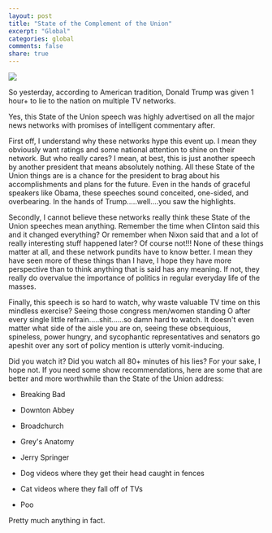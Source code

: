 ```yaml
---
layout: post
title: "State of the Complement of the Union"
excerpt: "Global"
categories: global
comments: false
share: true
---
```




![](http://image.mathcaptain.com/cms/images/45/a-union-b-dash.JPG)




So yesterday, according to American tradition, Donald Trump was given 1 hour+ to lie to the nation on multiple TV networks.


Yes, this State of the Union speech was highly advertised on all the major news networks with promises of intelligent commentary after.


First off, I understand why these networks hype this event up. I mean they obviously want ratings and some national attention to shine on their network. But who really cares? I mean, at best, this is just another speech by another president that means absolutely nothing. All these State of the Union things are is a chance for the president to brag about his accomplishments and plans for the future. Even in the hands of graceful speakers like Obama, these speeches sound conceited, one-sided, and overbearing. In the hands of Trump.....well....you saw the highlights.


Secondly, I cannot believe these networks really think these State of the Union speeches mean anything. Remember the time when Clinton said this and it changed everything? Or remember when Nixon said that and a lot of really interesting stuff happened later? Of course not!!! None of these things matter at all, and these network pundits have to know better. I mean they have seen more of these things than I have, I hope they have more perspective than to think anything that is said has any meaning. If not, they really do overvalue the importance of politics in regular everyday life of the masses.


Finally, this speech is so hard to watch, why waste valuable TV time on this mindless exercise? Seeing those congress men/women standing O after every single little refrain.....shit......so damn hard to watch. It doesn't even matter what side of the aisle you are on, seeing these obsequious, spineless, power hungry, and sycophantic representatives and senators go apeshit over any sort of policy mention is utterly vomit-inducing. 




Did you watch it? Did you watch all 80+ minutes of his lies? For your sake, I hope not. If you need some show recommendations, here are some that are better and more worthwhile than the State of the Union address:


- Breaking Bad

- Downton Abbey

- Broadchurch

- Grey's Anatomy

- Jerry Springer

- Dog videos where they get their head caught in fences

- Cat videos where they fall off of TVs

- Poo

Pretty much anything in fact.



